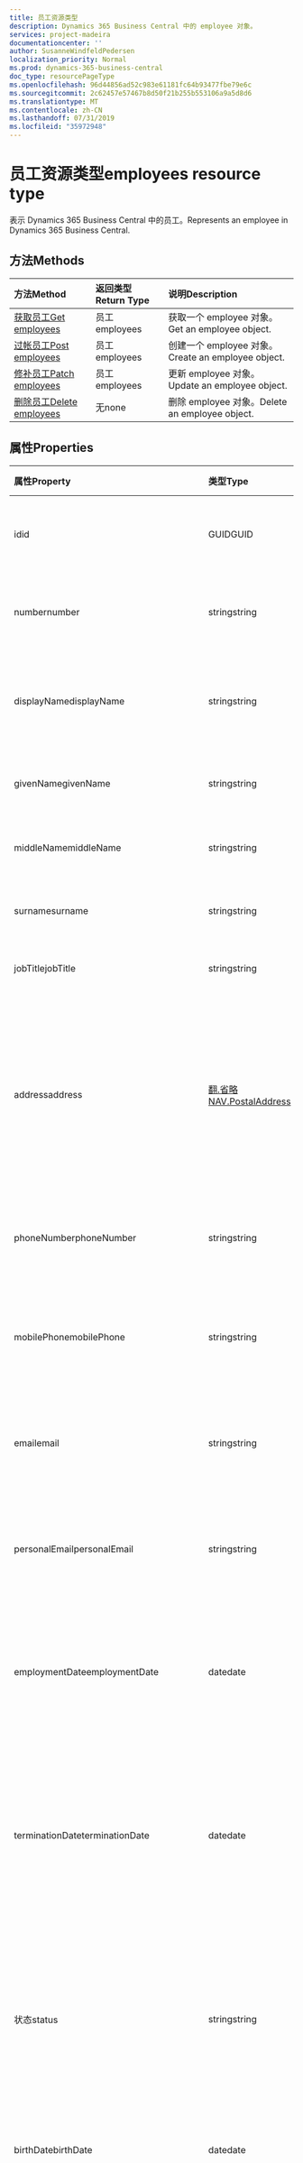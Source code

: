```yaml
---
title: 员工资源类型
description: Dynamics 365 Business Central 中的 employee 对象。
services: project-madeira
documentationcenter: ''
author: SusanneWindfeldPedersen
localization_priority: Normal
ms.prod: dynamics-365-business-central
doc_type: resourcePageType
ms.openlocfilehash: 96d44856ad52c983e61181fc64b93477fbe79e6c
ms.sourcegitcommit: 2c62457e57467b8d50f21b255b553106a9a5d8d6
ms.translationtype: MT
ms.contentlocale: zh-CN
ms.lasthandoff: 07/31/2019
ms.locfileid: "35972948"
---
```

# <a name="employees-resource-type"></a><span data-ttu-id="b1a3d-103">员工资源类型</span><span class="sxs-lookup"><span data-stu-id="b1a3d-103">employees resource type</span></span>
<span data-ttu-id="b1a3d-104">表示 Dynamics 365 Business Central 中的员工。</span><span class="sxs-lookup"><span data-stu-id="b1a3d-104">Represents an employee in Dynamics 365 Business Central.</span></span>

## <a name="methods"></a><span data-ttu-id="b1a3d-105">方法</span><span class="sxs-lookup"><span data-stu-id="b1a3d-105">Methods</span></span>

| <span data-ttu-id="b1a3d-106">方法</span><span class="sxs-lookup"><span data-stu-id="b1a3d-106">Method</span></span>                                              | <span data-ttu-id="b1a3d-107">返回类型</span><span class="sxs-lookup"><span data-stu-id="b1a3d-107">Return Type</span></span>|<span data-ttu-id="b1a3d-108">说明</span><span class="sxs-lookup"><span data-stu-id="b1a3d-108">Description</span></span>               |
|:----------------------------------------------------|:-----------|:-------------------------|
|[<span data-ttu-id="b1a3d-109">获取员工</span><span class="sxs-lookup"><span data-stu-id="b1a3d-109">Get employees</span></span>](../api/dynamics-employee-get.md)      |<span data-ttu-id="b1a3d-110">员工</span><span class="sxs-lookup"><span data-stu-id="b1a3d-110">employees</span></span>  |<span data-ttu-id="b1a3d-111">获取一个 employee 对象。</span><span class="sxs-lookup"><span data-stu-id="b1a3d-111">Get an employee object.</span></span>   |
|[<span data-ttu-id="b1a3d-112">过帐员工</span><span class="sxs-lookup"><span data-stu-id="b1a3d-112">Post employees</span></span>](../api/dynamics-create-employee.md)  |<span data-ttu-id="b1a3d-113">员工</span><span class="sxs-lookup"><span data-stu-id="b1a3d-113">employees</span></span>  |<span data-ttu-id="b1a3d-114">创建一个 employee 对象。</span><span class="sxs-lookup"><span data-stu-id="b1a3d-114">Create an employee object.</span></span>|
|[<span data-ttu-id="b1a3d-115">修补员工</span><span class="sxs-lookup"><span data-stu-id="b1a3d-115">Patch employees</span></span>](../api/dynamics-employee-update.md) |<span data-ttu-id="b1a3d-116">员工</span><span class="sxs-lookup"><span data-stu-id="b1a3d-116">employees</span></span>  |<span data-ttu-id="b1a3d-117">更新 employee 对象。</span><span class="sxs-lookup"><span data-stu-id="b1a3d-117">Update an employee object.</span></span>|
|[<span data-ttu-id="b1a3d-118">删除员工</span><span class="sxs-lookup"><span data-stu-id="b1a3d-118">Delete employees</span></span>](../api/dynamics-employee-delete.md)|<span data-ttu-id="b1a3d-119">无</span><span class="sxs-lookup"><span data-stu-id="b1a3d-119">none</span></span>       |<span data-ttu-id="b1a3d-120">删除 employee 对象。</span><span class="sxs-lookup"><span data-stu-id="b1a3d-120">Delete an employee object.</span></span>|

## <a name="properties"></a><span data-ttu-id="b1a3d-121">属性</span><span class="sxs-lookup"><span data-stu-id="b1a3d-121">Properties</span></span>
| <span data-ttu-id="b1a3d-122">属性</span><span class="sxs-lookup"><span data-stu-id="b1a3d-122">Property</span></span>           | <span data-ttu-id="b1a3d-123">类型</span><span class="sxs-lookup"><span data-stu-id="b1a3d-123">Type</span></span>   |<span data-ttu-id="b1a3d-124">说明</span><span class="sxs-lookup"><span data-stu-id="b1a3d-124">Description</span></span>                                            |
|:-------------------|:-------|:------------------------------------------------------|
|<span data-ttu-id="b1a3d-125">id</span><span class="sxs-lookup"><span data-stu-id="b1a3d-125">id</span></span>                  |<span data-ttu-id="b1a3d-126">GUID</span><span class="sxs-lookup"><span data-stu-id="b1a3d-126">GUID</span></span>    |<span data-ttu-id="b1a3d-127">员工 ID。</span><span class="sxs-lookup"><span data-stu-id="b1a3d-127">The employee ID.</span></span> <span data-ttu-id="b1a3d-128">不可编辑。</span><span class="sxs-lookup"><span data-stu-id="b1a3d-128">Non-editable.</span></span>                         |
|<span data-ttu-id="b1a3d-129">number</span><span class="sxs-lookup"><span data-stu-id="b1a3d-129">number</span></span>              |<span data-ttu-id="b1a3d-130">string</span><span class="sxs-lookup"><span data-stu-id="b1a3d-130">string</span></span>  |<span data-ttu-id="b1a3d-131">员工编号。</span><span class="sxs-lookup"><span data-stu-id="b1a3d-131">The employee number.</span></span> <span data-ttu-id="b1a3d-132">只读。</span><span class="sxs-lookup"><span data-stu-id="b1a3d-132">Read-Only.</span></span>                        |
|<span data-ttu-id="b1a3d-133">displayName</span><span class="sxs-lookup"><span data-stu-id="b1a3d-133">displayName</span></span>         |<span data-ttu-id="b1a3d-134">string</span><span class="sxs-lookup"><span data-stu-id="b1a3d-134">string</span></span>  |<span data-ttu-id="b1a3d-135">员工 givenName + 姓。</span><span class="sxs-lookup"><span data-stu-id="b1a3d-135">The employee givenName + surname.</span></span> <span data-ttu-id="b1a3d-136">只读。</span><span class="sxs-lookup"><span data-stu-id="b1a3d-136">Read-Only.</span></span>           |
|<span data-ttu-id="b1a3d-137">givenName</span><span class="sxs-lookup"><span data-stu-id="b1a3d-137">givenName</span></span>           |<span data-ttu-id="b1a3d-138">string</span><span class="sxs-lookup"><span data-stu-id="b1a3d-138">string</span></span>  |<span data-ttu-id="b1a3d-139">员工的名字。</span><span class="sxs-lookup"><span data-stu-id="b1a3d-139">The given name of the employee.</span></span>                        |
|<span data-ttu-id="b1a3d-140">middleName</span><span class="sxs-lookup"><span data-stu-id="b1a3d-140">middleName</span></span>          |<span data-ttu-id="b1a3d-141">string</span><span class="sxs-lookup"><span data-stu-id="b1a3d-141">string</span></span>  |<span data-ttu-id="b1a3d-142">员工的中间名。</span><span class="sxs-lookup"><span data-stu-id="b1a3d-142">The middle name of the employee.</span></span>                       |
|<span data-ttu-id="b1a3d-143">surname</span><span class="sxs-lookup"><span data-stu-id="b1a3d-143">surname</span></span>             |<span data-ttu-id="b1a3d-144">string</span><span class="sxs-lookup"><span data-stu-id="b1a3d-144">string</span></span>  |<span data-ttu-id="b1a3d-145">员工的姓氏</span><span class="sxs-lookup"><span data-stu-id="b1a3d-145">The surname of the employee</span></span>                            |
|<span data-ttu-id="b1a3d-146">jobTitle</span><span class="sxs-lookup"><span data-stu-id="b1a3d-146">jobTitle</span></span>            |<span data-ttu-id="b1a3d-147">string</span><span class="sxs-lookup"><span data-stu-id="b1a3d-147">string</span></span>  |<span data-ttu-id="b1a3d-148">员工的完整名称</span><span class="sxs-lookup"><span data-stu-id="b1a3d-148">The full name of the employee</span></span>                          |
|<span data-ttu-id="b1a3d-149">address</span><span class="sxs-lookup"><span data-stu-id="b1a3d-149">address</span></span>             |[<span data-ttu-id="b1a3d-150">翻.省略</span><span class="sxs-lookup"><span data-stu-id="b1a3d-150">NAV.PostalAddress</span></span>](../resources/dynamics-complextypes.md)|<span data-ttu-id="b1a3d-151">指定员工的地址。</span><span class="sxs-lookup"><span data-stu-id="b1a3d-151">Specifies the employee's address.</span></span> <span data-ttu-id="b1a3d-152">此地址将显示在员工的所有资源文档中。</span><span class="sxs-lookup"><span data-stu-id="b1a3d-152">This address will appear on all resource documents for the employee.</span></span>|
|<span data-ttu-id="b1a3d-153">phoneNumber</span><span class="sxs-lookup"><span data-stu-id="b1a3d-153">phoneNumber</span></span>         |<span data-ttu-id="b1a3d-154">string</span><span class="sxs-lookup"><span data-stu-id="b1a3d-154">string</span></span>  |<span data-ttu-id="b1a3d-155">指定员工的电话号码。</span><span class="sxs-lookup"><span data-stu-id="b1a3d-155">Specifies the employee's telephone number.</span></span>             |
|<span data-ttu-id="b1a3d-156">mobilePhone</span><span class="sxs-lookup"><span data-stu-id="b1a3d-156">mobilePhone</span></span>         |<span data-ttu-id="b1a3d-157">string</span><span class="sxs-lookup"><span data-stu-id="b1a3d-157">string</span></span>  |<span data-ttu-id="b1a3d-158">指定员工的移动电话号码。</span><span class="sxs-lookup"><span data-stu-id="b1a3d-158">Specifies the employee's mobile telephone number.</span></span>      |
|<span data-ttu-id="b1a3d-159">email</span><span class="sxs-lookup"><span data-stu-id="b1a3d-159">email</span></span>               |<span data-ttu-id="b1a3d-160">string</span><span class="sxs-lookup"><span data-stu-id="b1a3d-160">string</span></span>  |<span data-ttu-id="b1a3d-161">指定员工的电子邮件地址。</span><span class="sxs-lookup"><span data-stu-id="b1a3d-161">Specifies the employee's email address.</span></span>                |
|<span data-ttu-id="b1a3d-162">personalEmail</span><span class="sxs-lookup"><span data-stu-id="b1a3d-162">personalEmail</span></span>       |<span data-ttu-id="b1a3d-163">string</span><span class="sxs-lookup"><span data-stu-id="b1a3d-163">string</span></span>  |<span data-ttu-id="b1a3d-164">指定员工的个人电子邮件地址。</span><span class="sxs-lookup"><span data-stu-id="b1a3d-164">Specifies the employee's personal email address.</span></span>       |
|<span data-ttu-id="b1a3d-165">employmentDate</span><span class="sxs-lookup"><span data-stu-id="b1a3d-165">employmentDate</span></span>      |<span data-ttu-id="b1a3d-166">date</span><span class="sxs-lookup"><span data-stu-id="b1a3d-166">date</span></span>    |<span data-ttu-id="b1a3d-167">指定员工开始为公司工作的日期。</span><span class="sxs-lookup"><span data-stu-id="b1a3d-167">Specifies the date when the employee began to work for the company.</span></span>|
|<span data-ttu-id="b1a3d-168">terminationDate</span><span class="sxs-lookup"><span data-stu-id="b1a3d-168">terminationDate</span></span>     |<span data-ttu-id="b1a3d-169">date</span><span class="sxs-lookup"><span data-stu-id="b1a3d-169">date</span></span>    |<span data-ttu-id="b1a3d-170">指定由于退休或开除而终止员工的日期。</span><span class="sxs-lookup"><span data-stu-id="b1a3d-170">Specifies the date when the employee was terminated, due to retirement or dismissal, for example.</span></span>|
|<span data-ttu-id="b1a3d-171">状态</span><span class="sxs-lookup"><span data-stu-id="b1a3d-171">status</span></span>              |<span data-ttu-id="b1a3d-172">string</span><span class="sxs-lookup"><span data-stu-id="b1a3d-172">string</span></span>  |<span data-ttu-id="b1a3d-173">指定员工的状态。</span><span class="sxs-lookup"><span data-stu-id="b1a3d-173">Specifies the employee's status.</span></span> <span data-ttu-id="b1a3d-174">可能的值包括活动、非活动或已终止</span><span class="sxs-lookup"><span data-stu-id="b1a3d-174">Possible values are Active, Inactive or Terminated</span></span>|
|<span data-ttu-id="b1a3d-175">birthDate</span><span class="sxs-lookup"><span data-stu-id="b1a3d-175">birthDate</span></span>           |<span data-ttu-id="b1a3d-176">date</span><span class="sxs-lookup"><span data-stu-id="b1a3d-176">date</span></span>    |<span data-ttu-id="b1a3d-177">指定员工的出生日期。</span><span class="sxs-lookup"><span data-stu-id="b1a3d-177">Specifies the employee's date of birth.</span></span>                |
|<span data-ttu-id="b1a3d-178">头像</span><span class="sxs-lookup"><span data-stu-id="b1a3d-178">picture</span></span>             |<span data-ttu-id="b1a3d-179">stream</span><span class="sxs-lookup"><span data-stu-id="b1a3d-179">stream</span></span>  |<span data-ttu-id="b1a3d-180">员工头像。</span><span class="sxs-lookup"><span data-stu-id="b1a3d-180">The employee picture.</span></span> <span data-ttu-id="b1a3d-181">只读。</span><span class="sxs-lookup"><span data-stu-id="b1a3d-181">Read-Only.</span></span>                       |
|<span data-ttu-id="b1a3d-182">lastModifiedDateTime</span><span class="sxs-lookup"><span data-stu-id="b1a3d-182">lastModifiedDateTime</span></span>|<span data-ttu-id="b1a3d-183">datetime</span><span class="sxs-lookup"><span data-stu-id="b1a3d-183">datetime</span></span>|<span data-ttu-id="b1a3d-184">上次修改员工的日期/时间。</span><span class="sxs-lookup"><span data-stu-id="b1a3d-184">The last datetime the employee was modified.</span></span> <span data-ttu-id="b1a3d-185">只读。</span><span class="sxs-lookup"><span data-stu-id="b1a3d-185">Read-Only.</span></span>|  


## <a name="relationships"></a><span data-ttu-id="b1a3d-186">关系</span><span class="sxs-lookup"><span data-stu-id="b1a3d-186">Relationships</span></span>
<span data-ttu-id="b1a3d-187">无</span><span class="sxs-lookup"><span data-stu-id="b1a3d-187">None</span></span>

## <a name="json-representation"></a><span data-ttu-id="b1a3d-188">JSON 表示形式</span><span class="sxs-lookup"><span data-stu-id="b1a3d-188">JSON representation</span></span>

<span data-ttu-id="b1a3d-189">下面是资源的 JSON 表示形式。</span><span class="sxs-lookup"><span data-stu-id="b1a3d-189">Here is a JSON representation of the resource.</span></span>


```json
{
    "id": "GUID",
    "number": "string",
    "displayName": "string",
    "givenName": "string",
    "middleName": "string",
    "surname": "string",
    "jobTitle": "string",
    "address": "NAV.PostalAddress",
    "phoneNumber": "string",
    "mobilePhone": "string",
    "email": "string",
    "personalEmail": "string",
    "employmentDate": "date",
    "terminationDate": "date",
    "status": "string",
    "birthDate": "date",
    "picture": "stream",
    "lastModifiedDateTime": "datetime"
}

```

